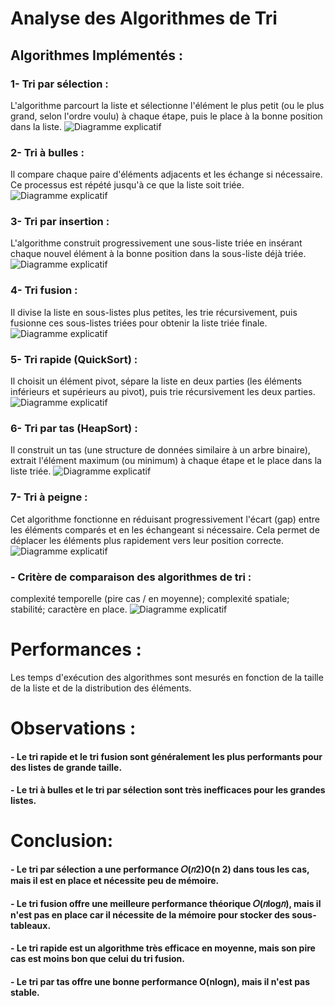# Analyse des Algorithmes de Tri

## Algorithmes Implémentés :

### 1- Tri par sélection :
L'algorithme parcourt la liste et sélectionne l'élément le plus petit (ou le plus grand, selon l'ordre voulu) à chaque étape, puis le place à la bonne position dans la liste.
![Diagramme explicatif](imageAlgo/selection.png)

### 2- Tri à bulles :
Il compare chaque paire d'éléments adjacents et les échange si nécessaire. Ce processus est répété jusqu'à ce que la liste soit triée.
![Diagramme explicatif](imageAlgo/bulles.png)

### 3- Tri par insertion :
L'algorithme construit progressivement une sous-liste triée en insérant chaque nouvel élément à la bonne position dans la sous-liste déjà triée.
![Diagramme explicatif](imageAlgo/insertion.png)

### 4- Tri fusion :
Il divise la liste en sous-listes plus petites, les trie récursivement, puis fusionne ces sous-listes triées pour obtenir la liste triée finale.
![Diagramme explicatif](imageAlgo/fusion.png)

### 5- Tri rapide (QuickSort) :
Il choisit un élément pivot, sépare la liste en deux parties (les éléments inférieurs et supérieurs au pivot), puis trie récursivement les deux parties.
![Diagramme explicatif](imageAlgo/rapide.png)

### 6- Tri par tas (HeapSort) :
Il construit un tas (une structure de données similaire à un arbre binaire), extrait l'élément maximum (ou minimum) à chaque étape et le place dans la liste triée.
![Diagramme explicatif](imageAlgo/tas.png)

### 7- Tri à peigne : 
Cet algorithme fonctionne en réduisant progressivement l'écart (gap) entre les éléments comparés et en les échangeant si nécessaire. Cela permet de déplacer les éléments plus rapidement vers leur position correcte.
![Diagramme explicatif](imageAlgo/peigne.png) 

### - Critère de comparaison des algorithmes de tri : 
complexité temporelle (pire cas / en moyenne); complexité spatiale; stabilité; caractère en place.
![Diagramme explicatif](imageAlgo/tableauComparaison.png)

# Performances :
Les temps d'exécution des algorithmes sont mesurés en fonction de la taille de la liste et de la distribution des éléments.

# Observations :
#### - Le tri rapide et le tri fusion sont généralement les plus performants pour des listes de grande taille.
#### - Le tri à bulles et le tri par sélection sont très inefficaces pour les grandes listes.

# Conclusion:
#### - Le tri par sélection a une performance 𝑂(𝑛2)O(n 2) dans tous les cas, mais il est en place et nécessite peu de mémoire.
#### - Le tri fusion offre une meilleure performance théorique 𝑂(𝑛log𝑛), mais il n'est pas en place car il nécessite de la mémoire pour stocker des sous-tableaux.
#### - Le tri rapide est un algorithme très efficace en moyenne, mais son pire cas est moins bon que celui du tri fusion.
#### - Le tri par tas offre une bonne performance O(nlogn), mais il n'est pas stable.